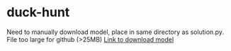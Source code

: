 # duck-hunt

Need to manually download model, place in same directory as solution.py. File too large for github (>25MB)
[Link to download model](https://drive.google.com/file/d/1fc832OY6FEeUXSPUw6X-N9R-KDfVZQ7a/view?usp=sharing)
